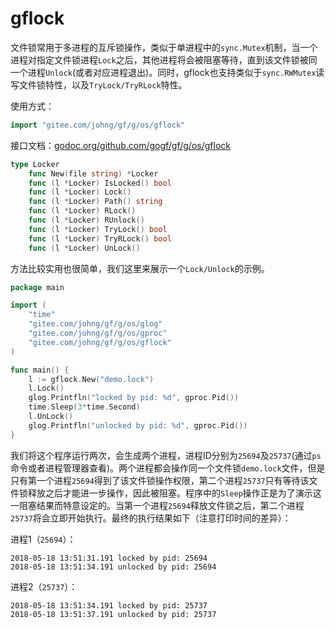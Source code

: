 # gflock

文件锁常用于多进程的互斥锁操作，类似于单进程中的```sync.Mutex```机制，当一个进程对指定文件锁进程```Lock```之后，其他进程将会被阻塞等待，直到该文件锁被同一个进程```Unlock```(或者对应进程退出)。同时，gflock也支持类似于```sync.RWMutex```读写文件锁特性，以及```TryLock/TryRLock```特性。

使用方式：
```go
import "gitee.com/johng/gf/g/os/gflock"
```

接口文档：[godoc.org/github.com/gogf/gf/g/os/gflock](https://godoc.org/github.com/gogf/gf/g/os/gflock)
```go
type Locker
    func New(file string) *Locker
    func (l *Locker) IsLocked() bool
    func (l *Locker) Lock()
    func (l *Locker) Path() string
    func (l *Locker) RLock()
    func (l *Locker) RUnlock()
    func (l *Locker) TryLock() bool
    func (l *Locker) TryRLock() bool
    func (l *Locker) UnLock()
```
方法比较实用也很简单，我们这里来展示一个```Lock/Unlock```的示例。

```go
package main

import (
    "time"
    "gitee.com/johng/gf/g/os/glog"
    "gitee.com/johng/gf/g/os/gproc"
    "gitee.com/johng/gf/g/os/gflock"
)

func main() {
    l := gflock.New("demo.lock")
    l.Lock()
    glog.Printfln("locked by pid: %d", gproc.Pid())
    time.Sleep(3*time.Second)
    l.UnLock()
    glog.Printfln("unlocked by pid: %d", gproc.Pid())
}
```
我们将这个程序运行两次，会生成两个进程，进程ID分别为```25694```及```25737```(通过```ps```命令或者进程管理器查看)。两个进程都会操作同一个文件锁```demo.lock```文件，但是只有第一个进程```25694```得到了该文件锁操作权限，第二个进程```25737```只有等待该文件锁释放之后才能进一步操作，因此被阻塞。程序中的```Sleep```操作正是为了演示这一阻塞结果而特意设定的。当第一个进程```25694```释放文件锁之后，第二个进程```25737```将会立即开始执行。最终的执行结果如下（注意打印时间的差异）：

进程1（```25694```）：
```shell
2018-05-18 13:51:31.191 locked by pid: 25694
2018-05-18 13:51:34.191 unlocked by pid: 25694
```

进程2（```25737```）：
```shell
2018-05-18 13:51:34.191 locked by pid: 25737
2018-05-18 13:51:37.191 unlocked by pid: 25737
```